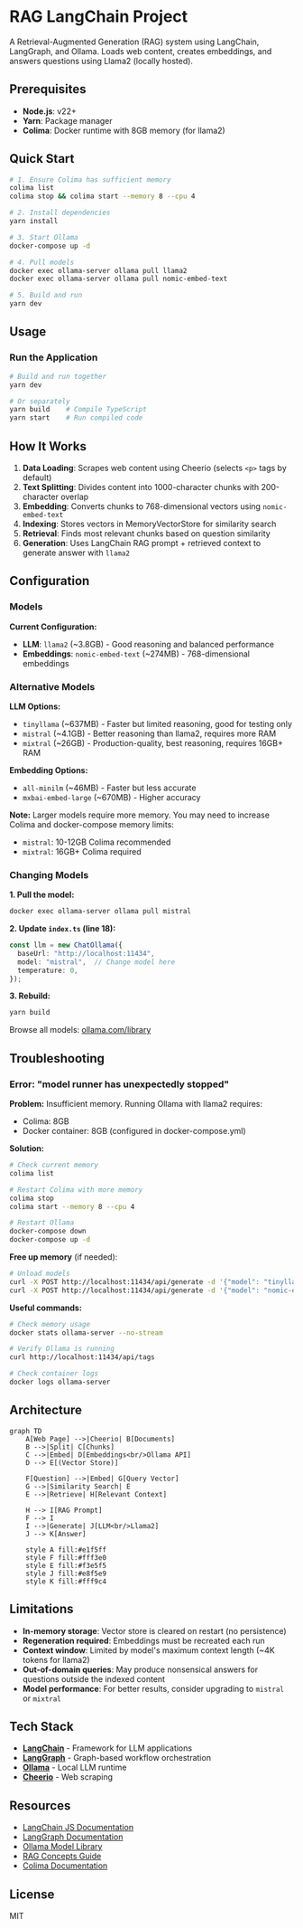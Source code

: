 # RAG LangChain Project

A Retrieval-Augmented Generation (RAG) system using LangChain, LangGraph, and Ollama. Loads web content, creates embeddings, and answers questions using Llama2 (locally hosted).

## Prerequisites

- **Node.js**: v22+
- **Yarn**: Package manager
- **Colima**: Docker runtime with 8GB memory (for llama2)

## Quick Start

```bash
# 1. Ensure Colima has sufficient memory
colima list
colima stop && colima start --memory 8 --cpu 4

# 2. Install dependencies
yarn install

# 3. Start Ollama
docker-compose up -d

# 4. Pull models
docker exec ollama-server ollama pull llama2
docker exec ollama-server ollama pull nomic-embed-text

# 5. Build and run
yarn dev
```

## Usage

### Run the Application

```bash
# Build and run together
yarn dev

# Or separately
yarn build    # Compile TypeScript
yarn start    # Run compiled code
```

## How It Works

1. **Data Loading**: Scrapes web content using Cheerio (selects `<p>` tags by default)
2. **Text Splitting**: Divides content into 1000-character chunks with 200-character overlap
3. **Embedding**: Converts chunks to 768-dimensional vectors using `nomic-embed-text`
4. **Indexing**: Stores vectors in MemoryVectorStore for similarity search
5. **Retrieval**: Finds most relevant chunks based on question similarity
6. **Generation**: Uses LangChain RAG prompt + retrieved context to generate answer with `llama2`

## Configuration

### Models

**Current Configuration:**
- **LLM**: `llama2` (~3.8GB) - Good reasoning and balanced performance
- **Embeddings**: `nomic-embed-text` (~274MB) - 768-dimensional embeddings

### Alternative Models

**LLM Options:**
- `tinyllama` (~637MB) - Faster but limited reasoning, good for testing only
- `mistral` (~4.1GB) - Better reasoning than llama2, requires more RAM
- `mixtral` (~26GB) - Production-quality, best reasoning, requires 16GB+ RAM

**Embedding Options:**
- `all-minilm` (~46MB) - Faster but less accurate
- `mxbai-embed-large` (~670MB) - Higher accuracy

**Note:** Larger models require more memory. You may need to increase Colima and docker-compose memory limits:
- `mistral`: 10-12GB Colima recommended
- `mixtral`: 16GB+ Colima required

### Changing Models

**1. Pull the model:**
```bash
docker exec ollama-server ollama pull mistral
```

**2. Update `index.ts` (line 18):**
```typescript
const llm = new ChatOllama({
  baseUrl: "http://localhost:11434",
  model: "mistral",  // Change model here
  temperature: 0,
});
```

**3. Rebuild:**
```bash
yarn build
```

Browse all models: [ollama.com/library](https://ollama.com/library)

## Troubleshooting

### Error: "model runner has unexpectedly stopped"

**Problem:** Insufficient memory. Running Ollama with llama2 requires:
- Colima: 8GB
- Docker container: 8GB (configured in docker-compose.yml)

**Solution:**

```bash
# Check current memory
colima list

# Restart Colima with more memory
colima stop
colima start --memory 8 --cpu 4

# Restart Ollama
docker-compose down
docker-compose up -d
```

**Free up memory** (if needed):
```bash
# Unload models
curl -X POST http://localhost:11434/api/generate -d '{"model": "tinyllama", "keep_alive": 0}'
curl -X POST http://localhost:11434/api/generate -d '{"model": "nomic-embed-text", "keep_alive": 0}'
```

**Useful commands:**
```bash
# Check memory usage
docker stats ollama-server --no-stream

# Verify Ollama is running
curl http://localhost:11434/api/tags

# Check container logs
docker logs ollama-server
```

## Architecture

```mermaid
graph TD
    A[Web Page] -->|Cheerio| B[Documents]
    B -->|Split| C[Chunks]
    C -->|Embed| D[Embeddings<br/>Ollama API]
    D --> E[(Vector Store)]
    
    F[Question] -->|Embed| G[Query Vector]
    G -->|Similarity Search| E
    E -->|Retrieve| H[Relevant Context]
    
    H --> I[RAG Prompt]
    F --> I
    I -->|Generate| J[LLM<br/>Llama2]
    J --> K[Answer]
    
    style A fill:#e1f5ff
    style F fill:#fff3e0
    style E fill:#f3e5f5
    style J fill:#e8f5e9
    style K fill:#fff9c4
```

## Limitations

- **In-memory storage**: Vector store is cleared on restart (no persistence)
- **Regeneration required**: Embeddings must be recreated each run
- **Context window**: Limited by model's maximum context length (~4K tokens for llama2)
- **Out-of-domain queries**: May produce nonsensical answers for questions outside the indexed content
- **Model performance**: For better results, consider upgrading to `mistral` or `mixtral`

## Tech Stack

- **[LangChain](https://js.langchain.com/)** - Framework for LLM applications
- **[LangGraph](https://langchain-ai.github.io/langgraph/)** - Graph-based workflow orchestration
- **[Ollama](https://ollama.com/)** - Local LLM runtime
- **[Cheerio](https://cheerio.js.org/)** - Web scraping

## Resources

- [LangChain JS Documentation](https://js.langchain.com/docs/)
- [LangGraph Documentation](https://langchain-ai.github.io/langgraph/)
- [Ollama Model Library](https://ollama.com/library)
- [RAG Concepts Guide](https://python.langchain.com/docs/use_cases/question_answering/)
- [Colima Documentation](https://github.com/abiosoft/colima)

## License

MIT